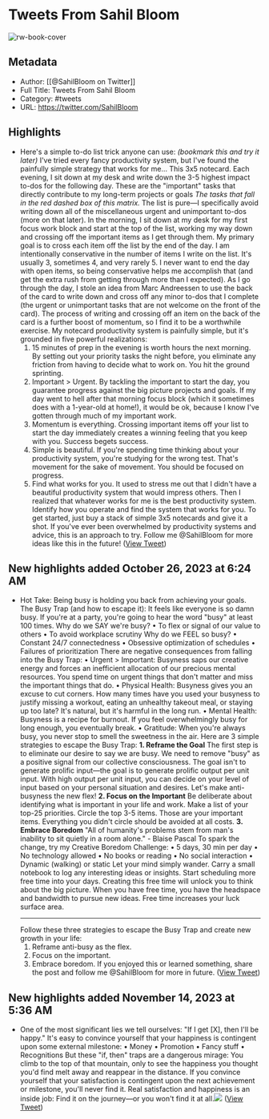 # Tweets From Sahil Bloom

![rw-book-cover](https://pbs.twimg.com/profile_images/1586859332104343552/V1HRpbP1.jpg)

## Metadata
- Author: [[@SahilBloom on Twitter]]
- Full Title: Tweets From Sahil Bloom
- Category: #tweets
- URL: https://twitter.com/SahilBloom

## Highlights
- Here's a simple to-do list trick anyone can use:
  *(bookmark this and try it later)*
  I've tried every fancy productivity system, but I've found the painfully simple strategy that works for me...
  This 3x5 notecard.
  Each evening, I sit down at my desk and write down the 3-5 highest impact to-dos for the following day.
  These are the "important" tasks that directly contribute to my long-term projects or goals
  *The tasks that fall in the red dashed box of this matrix.*
  The list is pure—I specifically avoid writing down all of the miscellaneous urgent and unimportant to-dos (more on that later).
  In the morning, I sit down at my desk for my first focus work block and start at the top of the list, working my way down and crossing off the important items as I get through them.
  My primary goal is to cross each item off the list by the end of the day.
  I am intentionally conservative in the number of items I write on the list. It's usually 3, sometimes 4, and very rarely 5.
  I never want to end the day with open items, so being conservative helps me accomplish that (and get the extra rush from getting through more than I expected).
  As I go through the day, I stole an idea from Marc Andreessen to use the back of the card to write down and cross off any minor to-dos that I complete (the urgent or unimportant tasks that are not welcome on the front of the card).
  The process of writing and crossing off an item on the back of the card is a further boost of momentum, so I find it to be a worthwhile exercise.
  My notecard productivity system is painfully simple, but it's grounded in five powerful realizations:
  1. 15 minutes of prep in the evening is worth hours the next morning.
  By setting out your priority tasks the night before, you eliminate any friction from having to decide what to work on. You hit the ground sprinting.
  2. Important > Urgent.
  By tackling the important to start the day, you guarantee progress against the big picture projects and goals.
  If my day went to hell after that morning focus block (which it sometimes does with a 1-year-old at home!), it would be ok, because I know I've gotten through much of my important work.
  3. Momentum is everything.
  Crossing important items off your list to start the day immediately creates a winning feeling that you keep with you. Success begets success.
  4. Simple is beautiful.
  If you're spending time thinking about your productivity system, you're studying for the wrong test.
  That's movement for the sake of movement. You should be focused on progress.
  5. Find what works for you.
  It used to stress me out that I didn't have a beautiful productivity system that would impress others. Then I realized that whatever works for me is the best productivity system.
  Identify how you operate and find the system that works for you.
  To get started, just buy a stack of simple 3x5 notecards and give it a shot.
  If you've ever been overwhelmed by productivity systems and advice, this is an approach to try.
  Follow me @SahilBloom for more ideas like this in the future! ([View Tweet](https://twitter.com/SahilBloom/status/1711718335384109229))
## New highlights added October 26, 2023 at 6:24 AM
- Hot Take: Being busy is holding you back from achieving your goals.
  The Busy Trap (and how to escape it):
  It feels like everyone is so damn busy.
  If you're at a party, you're going to hear the word "busy" at least 100 times.
  Why do we SAY we're busy?
  • To flex or signal of our value to others
  • To avoid workplace scrutiny
  Why do we FEEL so busy?
  • Constant 24/7 connectedness
  • Obsessive optimization of schedules
  • Failures of prioritization
  There are negative consequences from falling into the Busy Trap:
  • Urgent > Important: Busyness saps our creative energy and forces an inefficient allocation of our precious mental resources. You spend time on urgent things that don't matter and miss the important things that do.
  • Physical Health: Busyness gives you an excuse to cut corners. How many times have you used your busyness to justify missing a workout, eating an unhealthy takeout meal, or staying up too late? It's natural, but it's harmful in the long run.
  • Mental Health: Busyness is a recipe for burnout. If you feel overwhelmingly busy for long enough, you eventually break.
  • Gratitude: When you're always busy, you never stop to smell the sweetness in the air.
  Here are 3 simple strategies to escape the Busy Trap:
  **1. Reframe the Goal**
  The first step is to eliminate our desire to say we are busy. We need to remove "busy" as a positive signal from our collective consciousness.
  The goal isn't to generate prolific input—the goal is to generate prolific output per unit input. With high output per unit input, you can decide on your level of input based on your personal situation and desires.
  Let's make anti-busyness the new flex!
  **2. Focus on the Important**
  Be deliberate about identifying what is important in your life and work.
  Make a list of your top-25 priorities. Circle the top 3-5 items. Those are your important items. Everything you didn't circle should be avoided at all costs.
  **3. Embrace Boredom**
  "All of humanity's problems stem from man's inability to sit quietly in a room alone." - Blaise Pascal
  To spark the change, try my Creative Boredom Challenge:
  • 5 days, 30 min per day
  • No technology allowed
  • No books or reading
  • No social interaction
  • Dynamic (walking) or static
  Let your mind simply wander. Carry a small notebook to log any interesting ideas or insights.
  Start scheduling more free time into your days. Creating this free time will unlock you to think about the big picture. When you have free time, you have the headspace and bandwidth to pursue new ideas. Free time increases your luck surface area.
  ***
  Follow these three strategies to escape the Busy Trap and create new growth in your life:
  1. Reframe anti-busy as the flex.
  2. Focus on the important.
  3. Embrace boredom.
  If you enjoyed this or learned something, share the post and follow me @SahilBloom for more in future. ([View Tweet](https://twitter.com/SahilBloom/status/1717160276519473613))
## New highlights added November 14, 2023 at 5:36 AM
- One of the most significant lies we tell ourselves:
  "If I get [X], then I'll be happy."
  It's easy to convince yourself that your happiness is contingent upon some external milestone:
  • Money
  • Promotion
  • Fancy stuff
  • Recognitions
  But these "if, then" traps are a dangerous mirage:
  You climb to the top of that mountain, only to see the happiness you thought you'd find melt away and reappear in the distance.
  If you convince yourself that your satisfaction is contingent upon the next achievement or milestone, you'll never find it.
  Real satisfaction and happiness is an inside job:
  Find it on the journey—or you won't find it at all.<img src='https://pbs.twimg.com/media/F-0SXGDXMAELoLZ.jpg'/> ([View Tweet](https://twitter.com/SahilBloom/status/1724054714856206543))
